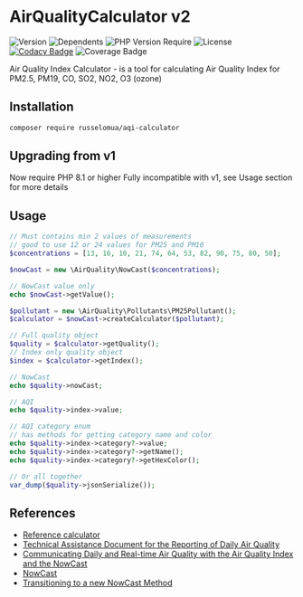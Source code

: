# AirQualityCalculator v2

![Version](http://poser.pugx.org/russelomua/aqi-calculator/version)
![Dependents](http://poser.pugx.org/russelomua/aqi-calculator/dependents)
![PHP Version Require](http://poser.pugx.org/russelomua/aqi-calculator/require/php)
![License](http://poser.pugx.org/russelomua/aqi-calculator/license)
[![Codacy Badge](https://api.codacy.com/project/badge/Grade/ca26d473f53d432a8cb1bd4e82dfe236)](https://app.codacy.com/manual/russelomua/AirQualityCalculator?utm_source=github.com&utm_medium=referral&utm_content=russelomua/AirQualityCalculator&utm_campaign=Badge_Grade_Dashboard)
![Coverage Badge](https://raw.githubusercontent.com/russelomua/AirQualityCalculator/image-data/coverage.svg)

Air Quality Index Calculator - is a tool for calculating Air Quality Index for PM2.5, PM19, CO, SO2, NO2, O3 (ozone)

## Installation

```bash
composer require russelomua/aqi-calculator
```

## Upgrading from v1
Now require PHP 8.1 or higher
Fully incompatible with v1, see Usage section for more details

## Usage

```php
// Must contains min 2 values of measurements
// good to use 12 or 24 values for PM25 and PM10
$concentrations = [13, 16, 10, 21, 74, 64, 53, 82, 90, 75, 80, 50];

$nowCast = new \AirQuality\NowCast($concentrations);

// NowCast value only
echo $nowCast->getValue();

$pollutant = new \AirQuality\Pollutants\PM25Pollutant();
$calculator = $nowCast->createCalculator($pollutant);

// Full quality object
$quality = $calculator->getQuality();
// Index only quality object
$index = $calculator->getIndex();

// NowCast
echo $quality->nowCast;

// AQI
echo $quality->index->value;

// AQI category enum
// has methods for getting category name and color
echo $quality->index->category?->value;
echo $quality->index->category?->getName();
echo $quality->index->category?->getHexColor();

// Or all together
var_dump($quality->jsonSerialize());
```

## References
*  [Reference calculator](https://www3.epa.gov/airnow/aqicalctest/nowcast.htm)
*  [Technical Assistance Document for the Reporting of Daily Air Quality](https://www.airnow.gov/sites/default/files/2020-05/aqi-technical-assistance-document-sept2018.pdf)
*  [Communicating Daily and Real-time Air Quality with the Air Quality Index and the NowCast](http://airnowtech.org/Resources/NACAANowCastPresentation.pdf)
*  [NowCast](https://cran.r-project.org/web/packages/PWFSLSmoke/vignettes/NowCast.html)
*  [Transitioning to a new NowCast Method](https://www3.epa.gov/airnow/ani/pm25_aqi_reporting_nowcast_overview.pdf)
